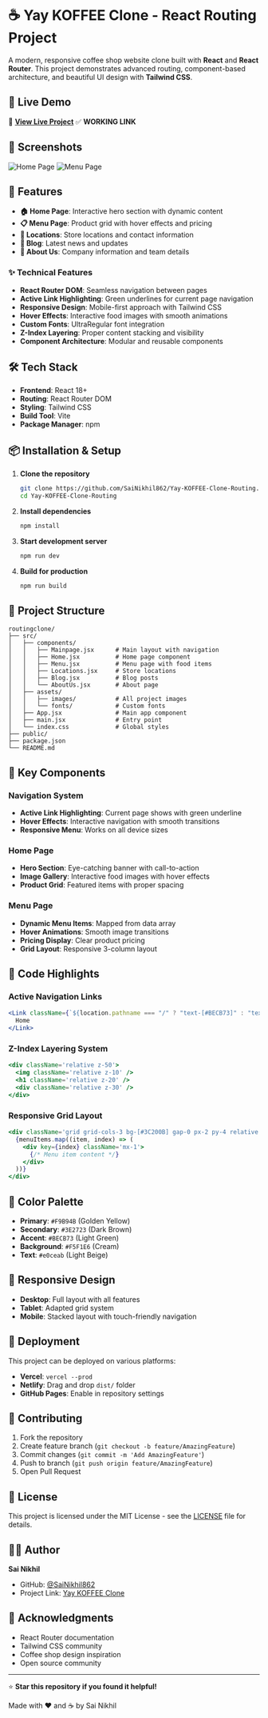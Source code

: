 # ☕ Yay KOFFEE Clone - React Routing Project

A modern, responsive coffee shop website clone built with **React** and **React Router**. This project demonstrates advanced routing, component-based architecture, and beautiful UI design with **Tailwind CSS**.

## 🌟 Live Demo

🔗 **[View Live Project](https://sainikhil862.github.io/Yay-KOFFEE-Clone-Routing/)** ✅ **WORKING LINK**

## 📸 Screenshots

![Home Page](https://via.placeholder.com/800x400/F9B94B/3E2723?text=Home+Page)
![Menu Page](https://via.placeholder.com/800x400/3C200B/F9B94B?text=Menu+Page)

## 🚀 Features

- **🏠 Home Page**: Interactive hero section with dynamic content
- **📋 Menu Page**: Product grid with hover effects and pricing
- **📍 Locations**: Store locations and contact information
- **📝 Blog**: Latest news and updates
- **👥 About Us**: Company information and team details

### ✨ Technical Features
- **React Router DOM**: Seamless navigation between pages
- **Active Link Highlighting**: Green underlines for current page navigation
- **Responsive Design**: Mobile-first approach with Tailwind CSS
- **Hover Effects**: Interactive food images with smooth animations
- **Custom Fonts**: UltraRegular font integration
- **Z-Index Layering**: Proper content stacking and visibility
- **Component Architecture**: Modular and reusable components

## 🛠️ Tech Stack

- **Frontend**: React 18+
- **Routing**: React Router DOM
- **Styling**: Tailwind CSS
- **Build Tool**: Vite
- **Package Manager**: npm

## 📦 Installation & Setup

1. **Clone the repository**
   ```bash
   git clone https://github.com/SaiNikhil862/Yay-KOFFEE-Clone-Routing.git
   cd Yay-KOFFEE-Clone-Routing
   ```

2. **Install dependencies**
   ```bash
   npm install
   ```

3. **Start development server**
   ```bash
   npm run dev
   ```

4. **Build for production**
   ```bash
   npm run build
   ```

## 📁 Project Structure

```
routingclone/
├── src/
│   ├── components/
│   │   ├── Mainpage.jsx      # Main layout with navigation
│   │   ├── Home.jsx          # Home page component
│   │   ├── Menu.jsx          # Menu page with food items
│   │   ├── Locations.jsx     # Store locations
│   │   ├── Blog.jsx          # Blog posts
│   │   └── AboutUs.jsx       # About page
│   ├── assets/
│   │   ├── images/           # All project images
│   │   └── fonts/            # Custom fonts
│   ├── App.jsx               # Main app component
│   ├── main.jsx              # Entry point
│   └── index.css             # Global styles
├── public/
├── package.json
└── README.md
```

## 🎨 Key Components

### Navigation System
- **Active Link Highlighting**: Current page shows with green underline
- **Hover Effects**: Interactive navigation with smooth transitions
- **Responsive Menu**: Works on all device sizes

### Home Page
- **Hero Section**: Eye-catching banner with call-to-action
- **Image Gallery**: Interactive food images with hover effects
- **Product Grid**: Featured items with proper spacing

### Menu Page
- **Dynamic Menu Items**: Mapped from data array
- **Hover Animations**: Smooth image transitions
- **Pricing Display**: Clear product pricing
- **Grid Layout**: Responsive 3-column layout

## 🎯 Code Highlights

### Active Navigation Links
```jsx
<Link className={`${location.pathname === "/" ? "text-[#BECB73]" : "text-[#e0ceab]"} hover:text-[#BECB73] transition-colors duration-200`} to={"/"}>
  Home
</Link>
```

### Z-Index Layering System
```jsx
<div className='relative z-50'>
  <img className='relative z-10' />
  <h1 className='relative z-20' />
  <div className='relative z-30' />
</div>
```

### Responsive Grid Layout
```jsx
<div className='grid grid-cols-3 bg-[#3C200B] gap-0 px-2 py-4 relative z-40'>
  {menuItems.map((item, index) => (
    <div key={index} className='mx-1'>
      {/* Menu item content */}
    </div>
  ))}
</div>
```

## 🌈 Color Palette

- **Primary**: `#F9B94B` (Golden Yellow)
- **Secondary**: `#3E2723` (Dark Brown)
- **Accent**: `#BECB73` (Light Green)
- **Background**: `#F5F1E6` (Cream)
- **Text**: `#e0ceab` (Light Beige)

## 📱 Responsive Design

- **Desktop**: Full layout with all features
- **Tablet**: Adapted grid system
- **Mobile**: Stacked layout with touch-friendly navigation

## 🚀 Deployment

This project can be deployed on various platforms:

- **Vercel**: `vercel --prod`
- **Netlify**: Drag and drop `dist/` folder
- **GitHub Pages**: Enable in repository settings

## 🤝 Contributing

1. Fork the repository
2. Create feature branch (`git checkout -b feature/AmazingFeature`)
3. Commit changes (`git commit -m 'Add AmazingFeature'`)
4. Push to branch (`git push origin feature/AmazingFeature`)
5. Open Pull Request

## 📄 License

This project is licensed under the MIT License - see the [LICENSE](LICENSE) file for details.

## 👨‍💻 Author

**Sai Nikhil**
- GitHub: [@SaiNikhil862](https://github.com/SaiNikhil862)
- Project Link: [Yay KOFFEE Clone](https://github.com/SaiNikhil862/Yay-KOFFEE-Clone-Routing)

## 🙏 Acknowledgments

- React Router documentation
- Tailwind CSS community
- Coffee shop design inspiration
- Open source community

---

⭐ **Star this repository if you found it helpful!**

Made with ❤️ and ☕ by Sai Nikhil
